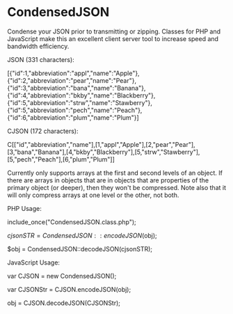 # CondensedJSON
Condense your JSON prior to transmitting or zipping. Classes for PHP and JavaScript make this an excellent client server tool to increase speed and bandwidth efficiency.

JSON (331 characters):

[{"id":1,"abbreviation":"appl","name":"Apple"},{"id":2,"abbreviation":"pear","name":"Pear"},{"id":3,"abbreviation":"bana","name":"Banana"},{"id":4,"abbreviation":"bkby","name":"Blackberry"},{"id":5,"abbreviation":"strw","name":"Stawberry"},{"id":5,"abbreviation":"pech","name":"Peach"},{"id":6,"abbreviation":"plum","name":"Plum"}]

CJSON (172 characters):

C[["id","abbreviation","name"],[1,"appl","Apple"],[2,"pear","Pear"],[3,"bana","Banana"],[4,"bkby","Blackberry"],[5,"strw","Stawberry"],[5,"pech","Peach"],[6,"plum","Plum"]]


Currently only supports arrays at the first and second levels of an object. If there are arrays in objects that are in objects that are properties of the primary object (or deeper), then they won't be compressed. Note also that it will only compress arrays at one level or the other, not both.


PHP Usage:

include_once("CondensedJSON.class.php");

$cjsonSTR = CondensedJSON::encodeJSON($obj);

$obj = CondensedJSON::decodeJSON(cjsonSTR);


JavaScript Usage:

var CJSON = new CondensedJSON();

var CJSONStr = CJSON.encodeJSON(obj);

obj = CJSON.decodeJSON(CJSONStr);
